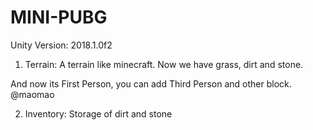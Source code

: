 # MINI-PUBG

Unity Version: 2018.1.0f2

1. Terrain: 
A terrain like minecraft.
Now we have grass, dirt and stone.

And now its First Person, you can add Third Person and other block. @maomao

2. Inventory:
Storage of dirt and stone


